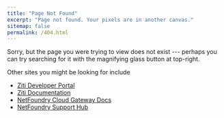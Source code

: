 ```yaml
---
title: "Page Not Found"
excerpt: "Page not found. Your pixels are in another canvas."
sitemap: false
permalink: /404.html
---
```


Sorry, but the page you were trying to view does not exist --- perhaps you can try searching for it with the magnifying glass button at top-right.

Other sites you might be looking for include
* [Ziti Developer Portal](https://ziti.dev)
* [Ziti Documentation](http://openziti.github.io/)
* [NetFoundry Cloud Gateway Docs](https://netfoundry.github.io/mop/)
* [NetFoundry Support Hub](https://support.netfoundry.io/hc/en-us)


<!-- <script>
  var GOOG_FIXURL_LANG = 'en';
  var GOOG_FIXURL_SITE = '{{ site.url }}'
</script>
<script src="https://linkhelp.clients.google.com/tbproxy/lh/wm/fixurl.js">
</script>
 -->